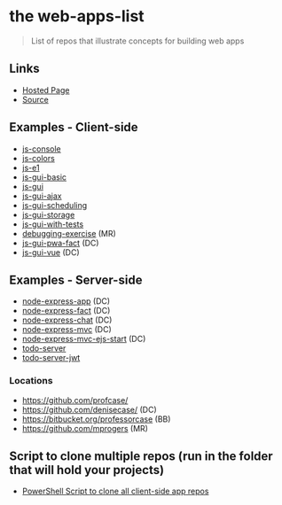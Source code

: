 # the web-apps-list

> List of repos that illustrate concepts for building web apps

## Links

- [Hosted Page](https://profcase.github.io/web-apps-list/)
- [Source](https://github.com/profcase/web-apps-list)

## Examples - Client-side

- [js-console](https://github.com/profcase/js-console)
- [js-colors](https://github.com/profcase/js-colors)
- [js-e1](https://github.com/profcase/js-e1)
- [js-gui-basic](https://github.com/profcase/js-gui-basic)
- [js-gui](https://github.com/profcase/js-gui)
- [js-gui-ajax](https://github.com/profcase/js-gui-ajax)
- [js-gui-scheduling](https://github.com/profcase/js-gui-scheduling)
- [js-gui-storage](https://github.com/profcase/js-gui-storage)
- [js-gui-with-tests](https://github.com/profcase/js-gui-with-tests)
- [debugging-exercise](https://github.com/mprogers/debugging-exercise) (MR)
- [js-gui-pwa-fact](https://github.com/denisecase/js-gui-pwa-fact) (DC)
- [js-gui-vue](https://github.com/denisecase/js-gui-vue) (DC)

## Examples - Server-side

- [node-express-app](https://github.com/denisecase/node-express-app) (DC)
- [node-express-fact](https://github.com/denisecase/node-express-fact) (DC)
- [node-express-chat](https://github.com/denisecase/node-express-chat) (DC)
- [node-express-mvc](https://github.com/denisecase/node-express-mvc) (DC)
- [node-express-mvc-ejs-start](https://github.com/denisecase/node-express-mvc-ejs-start) (DC)
- [todo-server](https://github.com/profcase/todo-server)
- [todo-server-jwt](https://github.com/profcase/todo-server-jwt)

### Locations

- <https://github.com/profcase/>
- <https://github.com/denisecase/> (DC)
- <https://bitbucket.org/professorcase> (BB)
- <https://github.com/mprogers> (MR)

## Script to clone multiple repos (run in the folder that will hold your projects)

- [PowerShell Script to clone all client-side app repos](https://gist.github.com/profcase/976570c98897b75632ce79207ab413e4)
